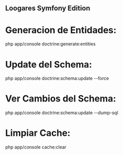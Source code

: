 Loogares Symfony Edition
------------------------
Generacion de Entidades:
====
php app/console doctrine:generate:entities

Update del Schema:
===
php app/console doctrine:schema:update --force

Ver Cambios del Schema:
===
php app/console doctrine:schema:update --dump-sql

Limpiar Cache:
===
php app/console cache:clear
